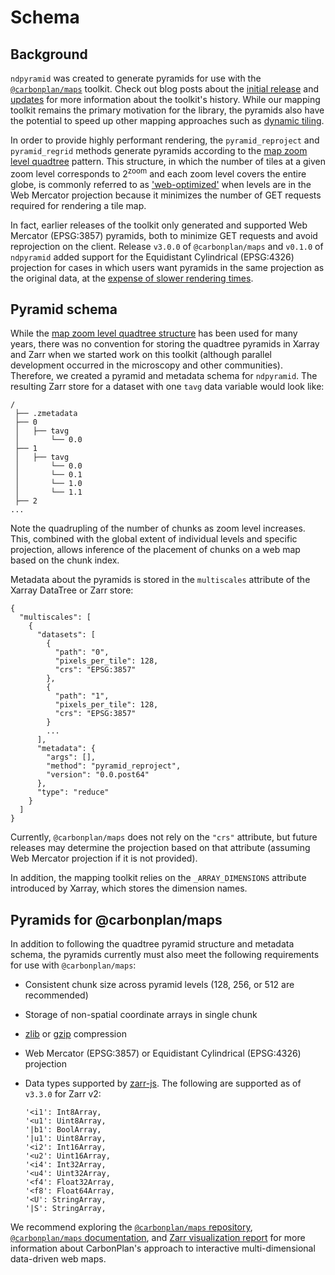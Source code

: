 # Schema

## Background

`ndpyramid` was created to generate pyramids for use with the [`@carbonplan/maps`](https://github.com/carbonplan/maps) toolkit. Check out blog posts about the [initial release](https://carbonplan.org/blog/maps-library-release) and [updates](https://carbonplan.org/blog/zarr-visualization-update) for more information about the toolkit's history. While our mapping toolkit remains the primary motivation for the library, the pyramids also have the potential to speed up other mapping approaches such as [dynamic tiling](https://nasa-impact.github.io/zarr-visualization-report/approaches/tiling/05-cmip6-pyramids.html).

In order to provide highly performant rendering, the `pyramid_reproject` and `pyramid_regrid` methods generate pyramids according to the [map zoom level quadtree](https://docs.mapbox.com/help/glossary/zoom-level/#zoom-level-quadtrees) pattern. This structure, in which the number of tiles at a given zoom level corresponds to 2<sup>zoom</sup> and each zoom level covers the entire globe, is commonly referred to as ['web-optimized'](https://cogeotiff.github.io/rio-cogeo/Advanced/#web-optimized-cog) when levels are in the Web Mercator projection because it minimizes the number of GET requests required for rendering a tile map.

In fact, earlier releases of the toolkit only generated and supported Web Mercator (EPSG:3857) pyramids, both to minimize GET requests and avoid reprojection on the client. Release `v3.0.0` of `@carbonplan/maps` and `v0.1.0` of `ndpyramid` added support for the Equidistant Cylindrical (EPSG:4326) projection for cases in which users want pyramids in the same projection as the original data, at the [expense of slower rendering times](https://nasa-impact.github.io/zarr-visualization-report/approaches/dynamic-client/e2e-results-projection.html).

## Pyramid schema

While the [map zoom level quadtree structure](https://docs.mapbox.com/help/glossary/zoom-level/#zoom-level-quadtrees) has been used for many years, there was no convention for storing the quadtree pyramids in Xarray and Zarr when we started work on this toolkit (although parallel development occurred in the microscopy and other communities). Therefore, we created a pyramid and metadata schema for `ndpyramid`. The resulting Zarr store for a dataset with one `tavg` data variable would look like:

```{code}
/
 ├── .zmetadata
 ├── 0
 │   ├── tavg
 │       └── 0.0
 ├── 1
 │   ├── tavg
 │       └── 0.0
 │       └── 0.1
 │       └── 1.0
 │       └── 1.1
 ├── 2
...
```

Note the quadrupling of the number of chunks as zoom level increases. This, combined with the global extent of individual levels and specific projection, allows inference of the placement of chunks on a web map based on the chunk index.

Metadata about the pyramids is stored in the `multiscales` attribute of the Xarray DataTree or Zarr store:

```{code}
{
  "multiscales": [
    {
      "datasets": [
        {
          "path": "0",
          "pixels_per_tile": 128,
          "crs": "EPSG:3857"
        },
        {
          "path": "1",
          "pixels_per_tile": 128,
          "crs": "EPSG:3857"
        }
        ...
      ],
      "metadata": {
        "args": [],
        "method": "pyramid_reproject",
        "version": "0.0.post64"
      },
      "type": "reduce"
    }
  ]
}
```

Currently, `@carbonplan/maps` does not rely on the `"crs"` attribute, but future releases may determine the projection based on that attribute (assuming Web Mercator projection if it is not provided).

In addition, the mapping toolkit relies on the `_ARRAY_DIMENSIONS` attribute introduced by Xarray, which stores the dimension names.

## Pyramids for @carbonplan/maps

In addition to following the quadtree pyramid structure and metadata schema, the pyramids currently must also meet the following requirements for use with `@carbonplan/maps`:

- Consistent chunk size across pyramid levels (128, 256, or 512 are recommended)
- Storage of non-spatial coordinate arrays in single chunk
- [zlib](https://numcodecs.readthedocs.io/en/stable/zlib.html) or [gzip](https://numcodecs.readthedocs.io/en/stable/gzip.html) compression
- Web Mercator (EPSG:3857) or Equidistant Cylindrical (EPSG:4326) projection
- Data types supported by [zarr-js](https://github.com/freeman-lab/zarr-js). The following are supported as of `v3.3.0` for Zarr v2:

  ```{code}
  '<i1': Int8Array,
  '<u1': Uint8Array,
  '|b1': BoolArray,
  '|u1': Uint8Array,
  '<i2': Int16Array,
  '<u2': Uint16Array,
  '<i4': Int32Array,
  '<u4': Uint32Array,
  '<f4': Float32Array,
  '<f8': Float64Array,
  '<U': StringArray,
  '|S': StringArray,
  ```

We recommend exploring the [`@carbonplan/maps` repository](https://github.com/carbonplan/maps), [`@carbonplan/maps` documentation](https://docs.carbonplan.org/maps), and [Zarr visualization report](https://nasa-impact.github.io/zarr-visualization-report/) for more information about CarbonPlan's approach to interactive multi-dimensional data-driven web maps.

